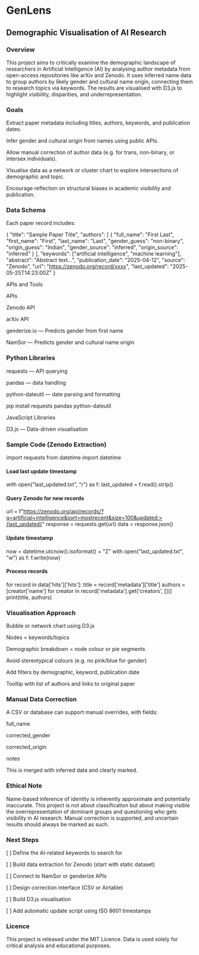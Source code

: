 # GenLens

## Demographic Visualisation of AI Research

### Overview

This project aims to critically examine the demographic landscape of researchers in Artificial Intelligence (AI) by analysing author metadata from open-access repositories like arXiv and Zenodo. It uses inferred name data to group authors by likely gender and cultural name origin, connecting them to research topics via keywords. The results are visualised with D3.js to highlight visibility, disparities, and underrepresentation.

### Goals

Extract paper metadata including titles, authors, keywords, and publication dates.

Infer gender and cultural origin from names using public APIs.

Allow manual correction of author data (e.g. for trans, non-binary, or intersex individuals).

Visualise data as a network or cluster chart to explore intersections of demographic and topic.

Encourage reflection on structural biases in academic visibility and publication.


### Data Schema

Each paper record includes:

{
  "title": "Sample Paper Title",
  "authors": [
    {
      "full_name": "First Last",
      "first_name": "First",
      "last_name": "Last",
      "gender_guess": "non-binary",
      "origin_guess": "Indian",
      "gender_source": "inferred",
      "origin_source": "inferred"
    }
  ],
  "keywords": ["artificial intelligence", "machine learning"],
  "abstract": "Abstract text...",
  "publication_date": "2025-04-12",
  "source": "Zenodo",
  "url": "https://zenodo.org/record/xxxx",
  "last_updated": "2025-05-25T14:23:00Z"
}

APIs and Tools

APIs

Zenodo API

arXiv API

genderize.io — Predicts gender from first name

NamSor — Predicts gender and cultural name origin


### Python Libraries

requests — API querying

pandas — data handling

python-dateutil — date parsing and formatting


pip install requests pandas python-dateutil

JavaScript Libraries

D3.js — Data-driven visualisation


### Sample Code (Zenodo Extraction)

import requests
from datetime import datetime

#### Load last update timestamp
with open("last_updated.txt", "r") as f:
    last_updated = f.read().strip()

#### Query Zenodo for new records
url = f"https://zenodo.org/api/records/?q=artificial+intelligence&sort=mostrecent&size=100&updated:>{last_updated}"
response = requests.get(url)
data = response.json()

#### Update timestamp
now = datetime.utcnow().isoformat() + "Z"
with open("last_updated.txt", "w") as f:
    f.write(now)

#### Process records
for record in data['hits']['hits']:
    title = record['metadata']['title']
    authors = [creator['name'] for creator in record['metadata'].get('creators', [])]
    print(title, authors)

### Visualisation Approach

Bubble or network chart using D3.js

Nodes = keywords/topics

Demographic breakdown = node colour or pie segments

Avoid stereotypical colours (e.g. no pink/blue for gender)

Add filters by demographic, keyword, publication date

Tooltip with list of authors and links to original paper


### Manual Data Correction

A CSV or database can support manual overrides, with fields:

full_name

corrected_gender

corrected_origin

notes


This is merged with inferred data and clearly marked.

### Ethical Note

Name-based inference of identity is inherently approximate and potentially inaccurate. This project is not about classification but about making visible the overrepresentation of dominant groups and questioning who gets visibility in AI research. Manual correction is supported, and uncertain results should always be marked as such.

### Next Steps

[ ] Define the AI-related keywords to search for

[ ] Build data extraction for Zenodo (start with static dataset)

[ ] Connect to NamSor or genderize APIs

[ ] Design correction interface (CSV or Airtable)

[ ] Build D3.js visualisation

[ ] Add automatic update script using ISO 8601 timestamps


### Licence

This project is released under the MIT Licence. Data is used solely for critical analysis and educational purposes.

